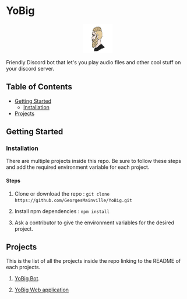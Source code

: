 # YoBig

<!-- PROJECT LOGO -->

<p align="center">
    <img src="images/logo.png" alt="Logo" width="80" height="80">
</p>

Friendly Discord bot that let's you play audio files and other cool stuff on your discord server.

<!-- TABLE OF CONTENTS -->
## Table of Contents

* [Getting Started](#getting-started)
  * [Installation](#installation)
* [Projects](#projects)

## Getting Started

### Installation

There are multiple projects inside this repo. Be sure to follow these steps and add the required environment variable for each project.

#### Steps

1. Clone or download the repo : ``git clone https://github.com/GeorgesMainville/YoBig.git``

2. Install npm dependencies : ``npm install``

3. Ask a contributor to give the environment variables for the desired project.

## Projects

This is the list of all the projects inside the repo linking to the README of each projects.

1. [YoBig Bot](./Bot/README.md).

2. [YoBig Web application](./WebApp/README.md)
